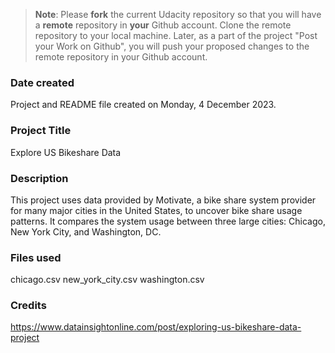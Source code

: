 >**Note**: Please **fork** the current Udacity repository so that you will have a **remote** repository in **your** Github account. Clone the remote repository to your local machine. Later, as a part of the project "Post your Work on Github", you will push your proposed changes to the remote repository in your Github account.

### Date created
Project and README file created on Monday, 4 December 2023.

### Project Title
Explore US Bikeshare Data

### Description
This project uses data provided by Motivate, a bike share system provider for many major cities in the United States, to uncover bike share usage patterns. It compares the system usage between three large cities: Chicago, New York City, and Washington, DC.

### Files used
chicago.csv
new_york_city.csv
washington.csv

### Credits
https://www.datainsightonline.com/post/exploring-us-bikeshare-data-project
